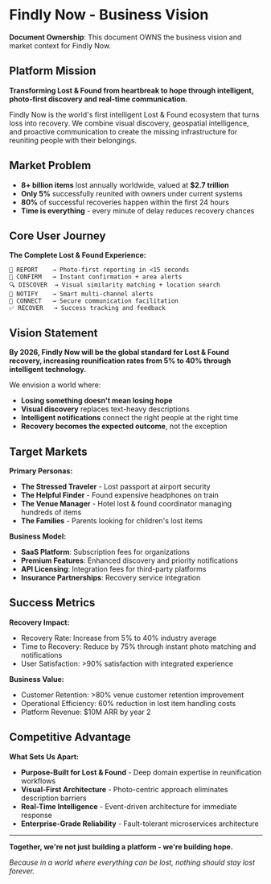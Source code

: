 # Findly Now - Business Vision

**Document Ownership**: This document OWNS the business vision and market context for Findly Now.

## Platform Mission

**Transforming Lost & Found from heartbreak to hope through intelligent, photo-first discovery and real-time communication.**

Findly Now is the world's first intelligent Lost & Found ecosystem that turns loss into recovery. We combine visual discovery, geospatial intelligence, and proactive communication to create the missing infrastructure for reuniting people with their belongings.

## Market Problem

- **8+ billion items** lost annually worldwide, valued at **$2.7 trillion**
- **Only 5%** successfully reunited with owners under current systems
- **80%** of successful recoveries happen within the first 24 hours
- **Time is everything** - every minute of delay reduces recovery chances

## Core User Journey

**The Complete Lost & Found Experience:**

```
📱 REPORT    → Photo-first reporting in <15 seconds
📧 CONFIRM   → Instant confirmation + area alerts
🔍 DISCOVER  → Visual similarity matching + location search
📱 NOTIFY    → Smart multi-channel alerts
🤝 CONNECT   → Secure communication facilitation
✅ RECOVER   → Success tracking and feedback
```

## Vision Statement

**By 2026, Findly Now will be the global standard for Lost & Found recovery, increasing reunification rates from 5% to 40% through intelligent technology.**

We envision a world where:
- **Losing something doesn't mean losing hope**
- **Visual discovery** replaces text-heavy descriptions
- **Intelligent notifications** connect the right people at the right time
- **Recovery becomes the expected outcome**, not the exception

## Target Markets

**Primary Personas:**
- **The Stressed Traveler** - Lost passport at airport security
- **The Helpful Finder** - Found expensive headphones on train
- **The Venue Manager** - Hotel lost & found coordinator managing hundreds of items
- **The Families** - Parents looking for children's lost items

**Business Model:**
- **SaaS Platform**: Subscription fees for organizations
- **Premium Features**: Enhanced discovery and priority notifications
- **API Licensing**: Integration fees for third-party platforms
- **Insurance Partnerships**: Recovery service integration

## Success Metrics

**Recovery Impact:**
- Recovery Rate: Increase from 5% to 40% industry average
- Time to Recovery: Reduce by 75% through instant photo matching and notifications
- User Satisfaction: >90% satisfaction with integrated experience

**Business Value:**
- Customer Retention: >80% venue customer retention improvement
- Operational Efficiency: 60% reduction in lost item handling costs
- Platform Revenue: $10M ARR by year 2

## Competitive Advantage

**What Sets Us Apart:**
- **Purpose-Built for Lost & Found** - Deep domain expertise in reunification workflows
- **Visual-First Architecture** - Photo-centric approach eliminates description barriers
- **Real-Time Intelligence** - Event-driven architecture for immediate response
- **Enterprise-Grade Reliability** - Fault-tolerant microservices architecture

---

**Together, we're not just building a platform - we're building hope.**

*Because in a world where everything can be lost, nothing should stay lost forever.*